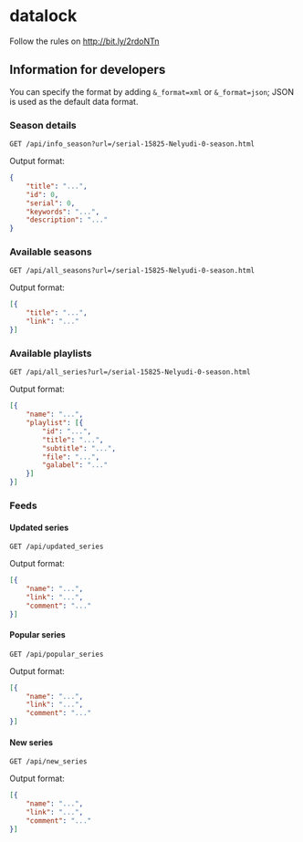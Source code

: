# datalock

Follow the rules on http://bit.ly/2rdoNTn

## Information for developers

You can specify the format by adding `&_format=xml` or `&_format=json`; JSON is used as the default data format.

### Season details

`GET /api/info_season?url=/serial-15825-Nelyudi-0-season.html`

Output format:

```json
{
    "title": "...",
    "id": 0,
    "serial": 0,
    "keywords": "...",
    "description": "..."
}
```

### Available seasons

`GET /api/all_seasons?url=/serial-15825-Nelyudi-0-season.html`

Output format:

```json
[{
    "title": "...",
    "link": "..."
}]
```

### Available playlists

`GET /api/all_series?url=/serial-15825-Nelyudi-0-season.html`

Output format:

```json
[{
    "name": "...",
    "playlist": [{
        "id": "...",
        "title": "...",
        "subtitle": "...",
        "file": "...",
        "galabel": "..."
    }]
}]
```

### Feeds

#### Updated series

`GET /api/updated_series`

Output format:

```json
[{
    "name": "...",
    "link": "...",
    "comment": "..."
}]
```

#### Popular series

`GET /api/popular_series`

Output format:

```json
[{
    "name": "...",
    "link": "...",
    "comment": "..."
}]
```


#### New series

`GET /api/new_series`

Output format:

```json
[{
    "name": "...",
    "link": "...",
    "comment": "..."
}]
```
